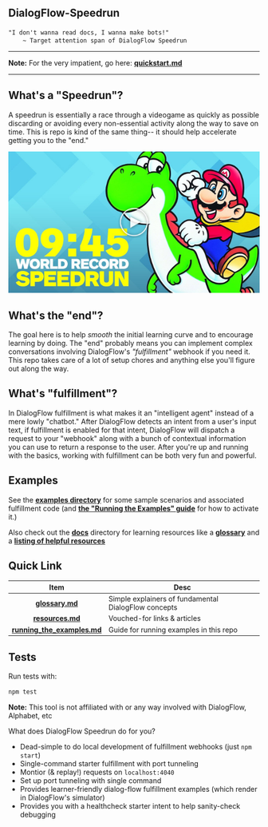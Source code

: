 ## DialogFlow-Speedrun

```
"I don't wanna read docs, I wanna make bots!"
    ~ Target attention span of DialogFlow Speedrun
```

-----

**Note:** For the very impatient, go here: **[quickstart.md](./docs/quickstart.md)**

------

## What's a "Speedrun"?

A speedrun is essentially a race through a videogame as quickly as possible discarding or avoiding every non-essential activity along the way to save on time. This is repo is kind of the same thing-- it should help accelerate getting you to the "end." 

[![speedrun](./assets/yt_thumbnail_play.png)](https://youtu.be/Zj0VvXZXDb4?t=76 "Speed Run")

## What's the "end"?

The goal here is to help *smooth* the initial learning curve and to encourage learning by doing. The "end" probably means you can implement complex conversations involving DialogFlow's *"fulfillment"* webhook if you need it. This repo takes care of a lot of setup chores and anything else you'll figure out along the way.

## What's "fulfillment"?

In DialogFlow fulfillment is what makes it an "intelligent agent" instead of a mere lowly "chatbot." After DialogFlow detects an intent from a user's input text, if fulfillment is enabled for that intent, DialogFlow will dispatch a request to your "webhook" along with a bunch of contextual information you can use to return a response to the user. After you're up and running with the basics, working with fulfillment can be both very fun and powerful.

## Examples

See the **[examples directory](./examples)** for some sample scenarios and associated fulfillment code (and **[the "Running the Examples" guide](./docs/running_the_examples.md)** for how to activate it.)

Also check out the **[docs](./docs/README.md)** directory for learning resources like a **[glossary](./docs/glossary.md)** and a **[listing of helpful resources](./docs/resources.md)**

## Quick Link
|  Item | Desc |
| :---: | --- |
|  **[glossary.md](./docs/glossary.md)** | Simple explainers of fundamental DialogFlow concepts |
|  **[resources.md](./docs/resources.md)** | Vouched-for links & articles |
|  **[running_the_examples.md](./docs/running_the_examples.md)** | Guide for running examples in this repo |

## Tests

Run tests with:

```sh
npm test
```

**Note:** This tool is not affiliated with or any way involved with DialogFlow, Alphabet, etc



What does DialogFlow Speedrun do for you?

- Dead-simple to do local development of fulfillment webhooks (just ```npm start```)
- Single-command starter fulfillment with port tunneling 
- Montior (& replay!) requests on ```localhost:4040```
- Set up port tunneling with single command
- Provides learner-friendly dialog-flow fulfillment examples (which render in DialogFlow's simulator)
- Provides you with a healthcheck starter intent to help sanity-check debugging
